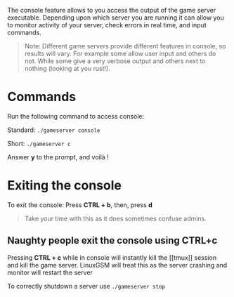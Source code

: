 The console feature allows to you access the output of the game server executable. Depending upon which server you are running it can allow you to monitor activity of your server, check errors in real time, and input commands.

> Note: Different game servers provide different features in console, so results will vary. For example some allow user input and others do not. While some give a very verbose output and others next to nothing (looking at you rust!). 

# Commands
Run the following command to access console: 

Standard: `./gameserver console`

Short: `./gameserver c`

Answer **y** to the prompt, and voilà !

# Exiting the console
To exit the console:
Press **CTRL + b**, then, press **d**
> Take your time with this as it does sometimes confuse admins.

## Naughty people exit the console using CTRL+c
Pressing **CTRL + c** while in console will instantly kill the [[tmux]] session and kill the game server. 
LinuxGSM will treat this as the server crashing and monitor will restart the server

To correctly shutdown a server use `./gameserver stop`